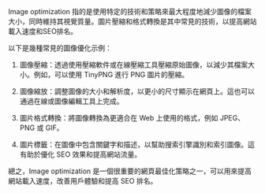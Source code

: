 

Image optimization 指的是使用特定的技術和策略來最大程度地減少圖像的檔案大小，同時維持其視覺質量。圖片壓縮和格式轉換是其中常見的技術，以提高網站載入速度和SEO排名。

以下是幾種常見的圖像優化示例：

1. 圖像壓縮：透過使用壓縮軟件或在線壓縮工具壓縮原始圖像，以減少其檔案大小。例如，可以使用 TinyPNG 進行 PNG 圖片的壓縮。

2. 圖像縮放：調整圖像的大小和解析度，以更小的尺寸顯示在網頁上。這也可以通過在線或圖像編輯工具上完成。

3. 圖片格式轉換：將圖像轉換為更適合在 Web 上使用的格式，例如 JPEG、PNG 或 GIF。

4. 圖片標籤：在圖像中包含關鍵字和描述，以幫助搜索引擎識別和索引圖像。這有助於優化 SEO 效果和提高網站流量。

總之，Image optimization 是一個很重要的網頁最佳化策略之一，可以用來提高網站載入速度，改善用戶體驗和提高 SEO 排名。